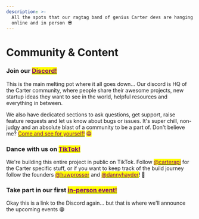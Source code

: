 ```yaml
---
description: >-
  All the spots that our ragtag band of genius Carter devs are hanging out,
  online and in person 😎
---
```


# Community & Content

### Join our [<mark style="color:purple;">Discord!</mark>](https://discord.gg/5bPYrJH2qn)<mark style="color:purple;"></mark>

This is the main melting pot where it all goes down... Our discord is HQ of the Carter community, where people share their awesome projects, new startup ideas they want to see in the world, helpful resources and everything in between.&#x20;

We also have dedicated sections to ask questions, get support, raise feature requests and let us know about bugs or issues. It's super chill, non-judgy and an absolute blast of a community to be a part of. Don't believe me? [<mark style="color:purple;">Come and see for yourself!</mark>](https://discord.gg/5bPYrJH2qn) <mark style="color:purple;">😁</mark>

### Dance with us on [<mark style="color:purple;">TikTok!</mark>](https://www.tiktok.com/@carterapi)<mark style="color:purple;"></mark>

We're building this entire project in public on TikTok. Follow [<mark style="color:purple;">@carterapi</mark>](https://www.tiktok.com/@carterapi) for the Carter specific stuff, or if you want to keep track of the build journey follow the founders [<mark style="color:purple;">@huwprosser</mark>](https://www.tiktok.com/@huwprosser) and [<mark style="color:purple;">@dannyhayder</mark>](https://www.tiktok.com/@dannyhayder)! 🚀

### Take part in our first [<mark style="color:purple;">in-person event!</mark>](https://discord.com/invite/5bPYrJH2qn)<mark style="color:purple;"></mark>

Okay this is a link to the Discord again... but that is where we'll announce the upcoming events 😁
